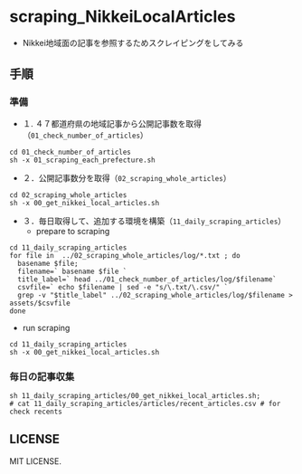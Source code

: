 # scraping_NikkeiLocalArticles
- Nikkei地域面の記事を参照するためスクレイピングをしてみる

## 手順

### 準備
- １. ４７都道府県の地域記事から公開記事数を取得（`01_check_number_of_articles`）
```shell
cd 01_check_number_of_articles
sh -x 01_scraping_each_prefecture.sh
```

- ２．公開記事数分を取得（`02_scraping_whole_articles`）
```shell
cd 02_scraping_whole_articles
sh -x 00_get_nikkei_local_articles.sh
```

- ３．毎日取得して、追加する環境を構築（`11_daily_scraping_articles`）
  - prepare to scraping
```shell
cd 11_daily_scraping_articles
for file in  ../02_scraping_whole_articles/log/*.txt ; do 
  basename $file; 
  filename=` basename $file `
  title_label=` head ../01_check_number_of_articles/log/$filename`
  csvfile=` echo $filename | sed -e "s/\.txt/\.csv/" `
  grep -v "$title_label" ../02_scraping_whole_articles/log/$filename > assets/$csvfile
done
```
  - run scraping
```shell
cd 11_daily_scraping_articles
sh -x 00_get_nikkei_local_articles.sh
```

### 毎日の記事収集
```shell
sh 11_daily_scraping_articles/00_get_nikkei_local_articles.sh;
# cat 11_daily_scraping_articles/articles/recent_articles.csv # for check recents
```

## LICENSE
MIT LICENSE.
